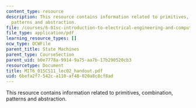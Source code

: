 ```yaml
---
content_type: resource
description: This resource contains information related to primitives, combination,
  patterns and abstraction.
file: /courses/6-01sc-introduction-to-electrical-engineering-and-computer-science-i-spring-2011/6befa2f7542ca110af48020a8c8cf8ad_MIT6_01SCS11_lec02_handout.pdf
file_type: application/pdf
learning_resource_types: []
ocw_type: OCWFile
parent_title: State Machines
parent_type: CourseSection
parent_uid: b0e7778a-9914-9a75-aa7b-17b290520cb3
resourcetype: Document
title: MIT6_01SCS11_lec02_handout.pdf
uid: 6befa2f7-542c-a110-af48-020a8c8cf8ad
---
```

This resource contains information related to primitives, combination, patterns and abstraction.

